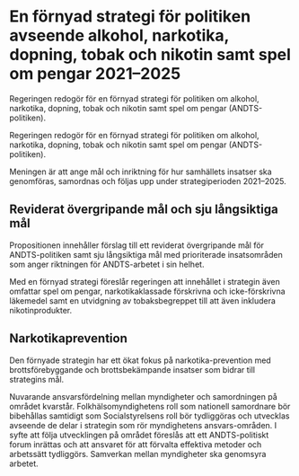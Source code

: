 # En förnyad strategi för politiken avseende alkohol, narkotika, dopning, tobak och nikotin samt spel om pengar 2021–2025

Regeringen redogör för en förnyad strategi för politiken om alkohol, narkotika, dopning, tobak och nikotin samt spel om pengar (ANDTS-politiken).

Regeringen redogör för en förnyad strategi för politiken om alkohol, narkotika, dopning, tobak och nikotin samt spel om pengar (ANDTS-politiken).

Meningen är att ange mål och inriktning för hur samhällets insatser ska genomföras, samordnas och följas upp under strategiperioden 2021–2025.

## Reviderat övergripande mål och sju långsiktiga mål

Propositionen innehåller förslag till ett reviderat övergripande mål för ANDTS-politiken samt sju långsiktiga mål med prioriterade insatsområden som anger riktningen för ANDTS-arbetet i sin helhet.

Med en förnyad strategi föreslår regeringen att innehållet i strategin även omfattar spel om pengar, narkotikaklassade förskrivna och icke-förskrivna läkemedel samt en utvidgning av tobaksbegreppet till att även inkludera nikotinprodukter.

## Narkotikaprevention

Den förnyade strategin har ett ökat fokus på narkotika-prevention med brottsförebyggande och brottsbekämpande insatser som bidrar till strategins mål.

Nuvarande ansvarsfördelning mellan myndigheter och samordningen på området kvarstår. Folkhälsomyndighetens roll som nationell samordnare bör bibehållas samtidigt som Socialstyrelsens roll bör tydliggöras och utvecklas avseende de delar i strategin som rör myndighetens ansvars-områden. I syfte att följa utvecklingen på området föreslås att ett ANDTS-politiskt forum inrättas och att ansvaret för att förvalta effektiva metoder och arbetssätt tydliggörs. Samverkan mellan myndigheter ska genomsyra arbetet.
